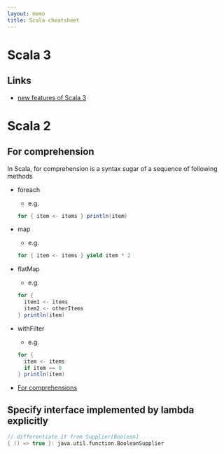 ```yaml
---
layout: memo
title: Scala cheatsheet
---
```


# Scala 3

## Links
- [new features of Scala 3](https://docs.scala-lang.org/scala3/reference/other-new-features/index.html)

# Scala 2
## For comprehension
In Scala, for comprehension is a syntax sugar of a sequence of following methods
- foreach
  - e.g.
  ```scala
  for { item <- items } println(item)
  ```
- map
  - e.g.
  ```scala
  for { item <- items } yield item * 2
  ```
- flatMap
  - e.g.
  ```scala
  for {
    item1 <- items
    item2 <- otherItems
  } println(item)
  ```
- withFilter
  - e.g.
  ```scala
  for {
    item <- items
    if item == 0
  } println(item)
  ```

- [For comprehensions](https://docs.scala-lang.org/tour/for-comprehensions.html)

## Specify interface implemented by lambda explicitly
```scala
// differentiate it from Supplier[Boolean]
{ () => true }: java.util.function.BooleanSupplier
```
